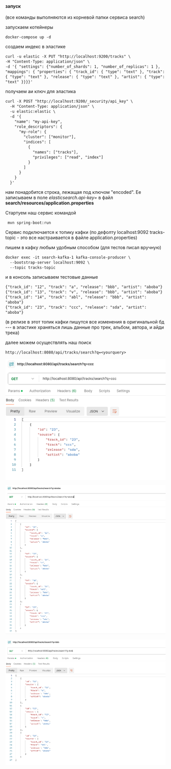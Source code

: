 #### запуск

(все команды выполняются из корневой папки сервиса search)

запускаем котейнеры

```
docker-compose up -d
```

создаем индекс в эластике
```
curl -u elastic -X PUT "http://localhost:9200/tracks" \
-H "Content-Type: application/json" \
-d '{ "settings": {"number_of_shards": 1, "number_of_replicas": 1 }, "mappings": { "properties": { "track_id": { "type": "text" }, "track": { "type": "text" }, "release": { "type": "text" }, "artist": { "type": "text" }}}}'
```

получаем аи ключ для эластика
```
curl -X POST "http://localhost:9200/_security/api_key" \
  -H "Content-Type: application/json" \
  -u elastic:elastic \
  -d '{
    "name": "my-api-key",
    "role_descriptors": {
      "my-role": {
        "cluster": ["monitor"],
        "indices": [
          {
            "names": ["tracks"],
            "privileges": ["read", "index"]
          }
        ]
      }
    }
  }'
```

нам понадобится строка, лежащая под ключом "encoded". Ее записываем в поле *elasticsearch.api-key=* в файл **search/resources/application.properties**


Стартуем наш сервис командой 

```
 mvn spring-boot:run
```


Сервис подключается к топику кафки (по дефолту localhost:9092 tracks-topic - это все настраивается в файле application.properties)


пишем в кафку любым удобным способом (для тестов писал вручную)
```
docker exec -it search-kafka-1 kafka-console-producer \
  --bootstrap-server localhost:9092 \
  --topic tracks-topic
```

и в консоль записываем тестовые данные
```
{"track_id": "12", "track": "a", "release": "bbb", "artist": "aboba"}
{"track_id": "13", "track": "v", "release": "bbb", "artist": "aboba"}
{"track_id": "14", "track": "abl", "release": "bbb", "artist": "aboba"}
{"track_id": "23", "track": "ccc", "release": "sda", "artist": "aboba"}
```


(в релизе в этот топик кафки пишутся все изменения в оригинальной бд --- в эластике храняться лишь данные про трек, альбом, автора, и айди трека)

далее можем осуществлять наш поиск 
```
http://localhost:8080/api/tracks/search?q=<yourquery>
```

![image](./images/image.png)

![image2](./images/image2.png)


![image2](./images/image3.png)

